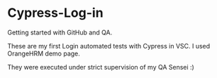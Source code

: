 # Cypress-Log-in
Getting started with GitHub and QA. 

These are my first Login automated tests with Cypress in VSC. I used OrangeHRM demo page.

They were executed under strict supervision of my QA Sensei :)
